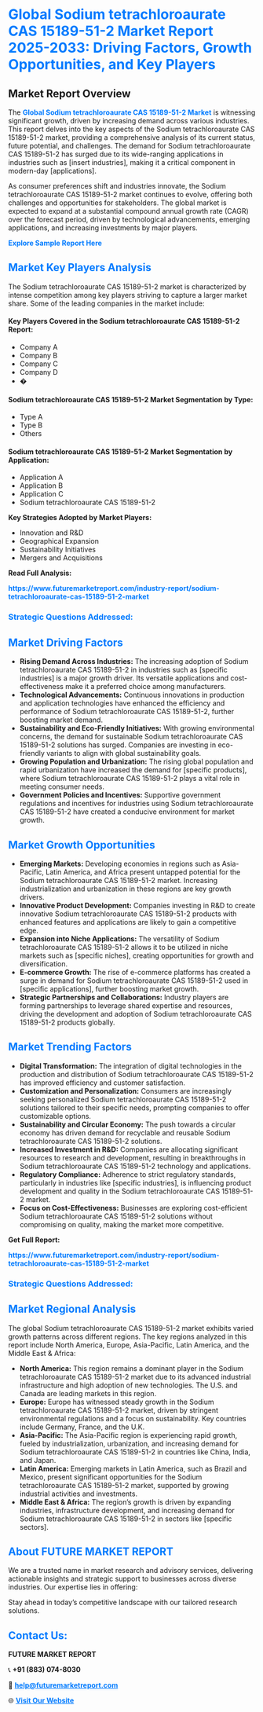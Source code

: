 <h1 style="color: #007BFF;">Global Sodium tetrachloroaurate CAS 15189-51-2 Market Report 2025-2033: Driving Factors, Growth Opportunities, and Key Players</h1>

<section id="overview">
<h2>Market Report Overview</h2>
<p>The <a href="https://www.futuremarketreport.com/industry-report/sodium-tetrachloroaurate-cas-15189-51-2-market" style="color: #007BFF; text-decoration: none;"><strong>Global Sodium tetrachloroaurate CAS 15189-51-2 Market</strong></a> is witnessing significant growth, driven by increasing demand across various industries. This report delves into the key aspects of the Sodium tetrachloroaurate CAS 15189-51-2 market, providing a comprehensive analysis of its current status, future potential, and challenges. The demand for Sodium tetrachloroaurate CAS 15189-51-2 has surged due to its wide-ranging applications in industries such as [insert industries], making it a critical component in modern-day [applications].</p>
<p>As consumer preferences shift and industries innovate, the Sodium tetrachloroaurate CAS 15189-51-2 market continues to evolve, offering both challenges and opportunities for stakeholders. The global market is expected to expand at a substantial compound annual growth rate (CAGR) over the forecast period, driven by technological advancements, emerging applications, and increasing investments by major players.</p>
</section>

<section id="overview">
<p><a href="https://www.futuremarketreport.com/request-sample/reportId=113271" style="color: #007BFF; text-decoration: none;"><strong>Explore Sample Report Here</strong></a></p>
</section>

<section id="key-players">
<h2 style="color: #007BFF;">Market Key Players Analysis</h2>
<p>The Sodium tetrachloroaurate CAS 15189-51-2 market is characterized by intense competition among key players striving to capture a larger market share. Some of the leading companies in the market include:</p>
<h4>Key Players Covered in the Sodium tetrachloroaurate CAS 15189-51-2 Report:</h4>
<ul><li>Company A</li><li>Company B</li><li>Company C</li><li>Company D</li><li>�</li></ul>
<h4>Sodium tetrachloroaurate CAS 15189-51-2 Market Segmentation by Type:</h4>
<ul><li>Type A</li><li>Type B</li><li>Others</li></ul>

<h4>Sodium tetrachloroaurate CAS 15189-51-2 Market Segmentation by Application:</h4>
<ul><li>Application A</li><li>Application B</li><li>Application C</li><li>Sodium tetrachloroaurate CAS 15189-51-2</li></ul>
<p><strong>Key Strategies Adopted by Market Players:</strong></p>
<ul>
<li>Innovation and R&D</li>
<li>Geographical Expansion</li>
<li>Sustainability Initiatives</li>
<li>Mergers and Acquisitions</li>
</ul>
</section>

<section>
<p><strong>Read Full Analysis: </strong></p><a href="https://www.futuremarketreport.com/industry-report/sodium-tetrachloroaurate-cas-15189-51-2-market" style="color: #007BFF; text-decoration: none;"><strong>https://www.futuremarketreport.com/industry-report/sodium-tetrachloroaurate-cas-15189-51-2-market</strong></a>
<h3 style="color: #007BFF;">Strategic Questions Addressed:</h3>
</section>

<section id="driving-factors">
<h2 style="color: #007BFF;">Market Driving Factors</h2>
<ul>
<li><strong>Rising Demand Across Industries:</strong> The increasing adoption of Sodium tetrachloroaurate CAS 15189-51-2 in industries such as [specific industries] is a major growth driver. Its versatile applications and cost-effectiveness make it a preferred choice among manufacturers.</li>
<li><strong>Technological Advancements:</strong> Continuous innovations in production and application technologies have enhanced the efficiency and performance of Sodium tetrachloroaurate CAS 15189-51-2, further boosting market demand.</li>
<li><strong>Sustainability and Eco-Friendly Initiatives:</strong> With growing environmental concerns, the demand for sustainable Sodium tetrachloroaurate CAS 15189-51-2 solutions has surged. Companies are investing in eco-friendly variants to align with global sustainability goals.</li>
<li><strong>Growing Population and Urbanization:</strong> The rising global population and rapid urbanization have increased the demand for [specific products], where Sodium tetrachloroaurate CAS 15189-51-2 plays a vital role in meeting consumer needs.</li>
<li><strong>Government Policies and Incentives:</strong> Supportive government regulations and incentives for industries using Sodium tetrachloroaurate CAS 15189-51-2 have created a conducive environment for market growth.</li>
</ul>
</section>

<section id="growth-opportunities">
<h2 style="color: #007BFF;">Market Growth Opportunities</h2>
<ul>
<li><strong>Emerging Markets:</strong> Developing economies in regions such as Asia-Pacific, Latin America, and Africa present untapped potential for the Sodium tetrachloroaurate CAS 15189-51-2 market. Increasing industrialization and urbanization in these regions are key growth drivers.</li>
<li><strong>Innovative Product Development:</strong> Companies investing in R&D to create innovative Sodium tetrachloroaurate CAS 15189-51-2 products with enhanced features and applications are likely to gain a competitive edge.</li>
<li><strong>Expansion into Niche Applications:</strong> The versatility of Sodium tetrachloroaurate CAS 15189-51-2 allows it to be utilized in niche markets such as [specific niches], creating opportunities for growth and diversification.</li>
<li><strong>E-commerce Growth:</strong> The rise of e-commerce platforms has created a surge in demand for Sodium tetrachloroaurate CAS 15189-51-2 used in [specific applications], further boosting market growth.</li>
<li><strong>Strategic Partnerships and Collaborations:</strong> Industry players are forming partnerships to leverage shared expertise and resources, driving the development and adoption of Sodium tetrachloroaurate CAS 15189-51-2 products globally.</li>
</ul>
</section>

<section id="trending-factors">
<h2 style="color: #007BFF;">Market Trending Factors</h2>
<ul>
<li><strong>Digital Transformation:</strong> The integration of digital technologies in the production and distribution of Sodium tetrachloroaurate CAS 15189-51-2 has improved efficiency and customer satisfaction.</li>
<li><strong>Customization and Personalization:</strong> Consumers are increasingly seeking personalized Sodium tetrachloroaurate CAS 15189-51-2 solutions tailored to their specific needs, prompting companies to offer customizable options.</li>
<li><strong>Sustainability and Circular Economy:</strong> The push towards a circular economy has driven demand for recyclable and reusable Sodium tetrachloroaurate CAS 15189-51-2 solutions.</li>
<li><strong>Increased Investment in R&D:</strong> Companies are allocating significant resources to research and development, resulting in breakthroughs in Sodium tetrachloroaurate CAS 15189-51-2 technology and applications.</li>
<li><strong>Regulatory Compliance:</strong> Adherence to strict regulatory standards, particularly in industries like [specific industries], is influencing product development and quality in the Sodium tetrachloroaurate CAS 15189-51-2 market.</li>
<li><strong>Focus on Cost-Effectiveness:</strong> Businesses are exploring cost-efficient Sodium tetrachloroaurate CAS 15189-51-2 solutions without compromising on quality, making the market more competitive.</li>
</ul>
</section>

<section>
<p><strong>Get Full Report: </strong></p><a href="https://www.futuremarketreport.com/industry-report/sodium-tetrachloroaurate-cas-15189-51-2-market" style="color: #007BFF; text-decoration: none;"><strong>https://www.futuremarketreport.com/industry-report/sodium-tetrachloroaurate-cas-15189-51-2-market</strong></a>
<h3 style="color: #007BFF;">Strategic Questions Addressed:</h3>
</section>


<section id="regional-analysis">
<h2 style="color: #007BFF;">Market Regional Analysis</h2>
<p>The global Sodium tetrachloroaurate CAS 15189-51-2 market exhibits varied growth patterns across different regions. The key regions analyzed in this report include North America, Europe, Asia-Pacific, Latin America, and the Middle East & Africa:</p>
<ul>
<li><strong>North America:</strong> This region remains a dominant player in the Sodium tetrachloroaurate CAS 15189-51-2 market due to its advanced industrial infrastructure and high adoption of new technologies. The U.S. and Canada are leading markets in this region.</li>
<li><strong>Europe:</strong> Europe has witnessed steady growth in the Sodium tetrachloroaurate CAS 15189-51-2 market, driven by stringent environmental regulations and a focus on sustainability. Key countries include Germany, France, and the U.K.</li>
<li><strong>Asia-Pacific:</strong> The Asia-Pacific region is experiencing rapid growth, fueled by industrialization, urbanization, and increasing demand for Sodium tetrachloroaurate CAS 15189-51-2 in countries like China, India, and Japan.</li>
<li><strong>Latin America:</strong> Emerging markets in Latin America, such as Brazil and Mexico, present significant opportunities for the Sodium tetrachloroaurate CAS 15189-51-2 market, supported by growing industrial activities and investments.</li>
<li><strong>Middle East & Africa:</strong> The region’s growth is driven by expanding industries, infrastructure development, and increasing demand for Sodium tetrachloroaurate CAS 15189-51-2 in sectors like [specific sectors].</li>
</ul>
</section>

<footer>
<h2 style="color: #007BFF;">About FUTURE MARKET REPORT</h2>
<p>We are a trusted name in market research and advisory services, delivering actionable insights and strategic support to businesses across diverse industries. Our expertise lies in offering:</p>

<p>Stay ahead in today’s competitive landscape with our tailored research solutions.</p>

<h2 style="color: #007BFF;">Contact Us:</h2>
<p><strong>FUTURE MARKET REPORT</strong></p>
<p>📞 <strong>+91 (883) 074-8030</strong></p>
<p>📧 <strong><a href="mailto:help@futuremarketreport.com" style="color: #007BFF;">help@futuremarketreport.com</a></strong></p>
<p>🌐 <strong><a href="https://www.futuremarketreport.com/" style="color: #007BFF;">Visit Our Website</a></strong></p>
</footer>